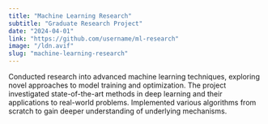 ```yaml
---
title: "Machine Learning Research"
subtitle: "Graduate Research Project"
date: "2024-04-01"
link: "https://github.com/username/ml-research"
image: "/ldn.avif"
slug: "machine-learning-research"
---
```


Conducted research into advanced machine learning techniques, exploring novel approaches to model training and optimization. The project investigated state-of-the-art methods in deep learning and their applications to real-world problems. Implemented various algorithms from scratch to gain deeper understanding of underlying mechanisms.
